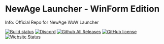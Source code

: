 NewAge Launcher - WinForm Edition
============
Info:
Official Repo for NewAge WoW Launcher


[![Build status](https://ci.appveyor.com/api/projects/status/sdhga6480qniubd6?svg=true)](https://ci.appveyor.com/project/CDAGaming/newage-launcher-winform)
[![Discord](https://img.shields.io/badge/discord-NewAge-blue.svg)](https://discordapp.com/invite/GbYPS)
[![Github All Releases](https://img.shields.io/github/downloads/CDAGaming/NewAge-Launcher_WinForm/total.svg)](https://github.com/CDAGaming/NewAge-Launcher_WinForm/releases)
[![GitHub license](https://img.shields.io/badge/license-AGPL-blue.svg)](https://raw.githubusercontent.com/CDAGaming/NewAge-Launcher_WinForm/master/LICENSE)
[![Website Status](https://img.shields.io/website-up-down-green-red/http/shields.io.svg?maxAge=2592000)](http://www.wownewage.com)

